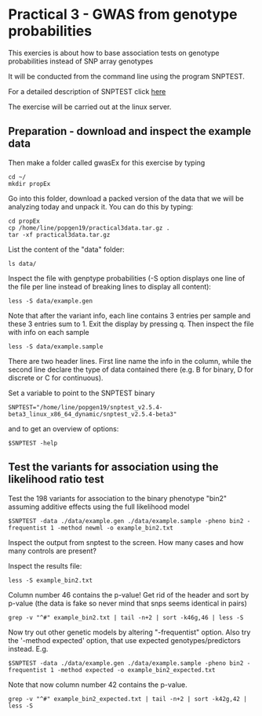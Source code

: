 # Practical 3 - GWAS from genotype probabilities

This exercies is about how to base association tests on genotype probabilities instead of SNP array genotypes

It will be conducted from the command line using the program SNPTEST. 

For a detailed description of SNPTEST click [here](https://mathgen.stats.ox.ac.uk/genetics_software/snptest/snptest.html) 

The exercise will be carried out at the linux server.

## Preparation - download and inspect the example data

Then make a folder called gwasEx for this exercise by typing
```
cd ~/
mkdir propEx
```
Go into this folder, download a packed version of the data that we will be analyzing today and unpack it. You can do this by typing:
```
cd propEx
cp /home/line/popgen19/practical3data.tar.gz .
tar -xf practical3data.tar.gz
```
List the content of the "data" folder:
```
ls data/
```
Inspect the file with genptype probabilities (-S option displays one line of the file per line instead of breaking lines to display all content):
```
less -S data/example.gen
```
Note that after the variant info, each line contains 3 entries per sample and these 3 entries sum to 1. Exit the display by pressing q. Then inspect the file with info on each sample
```
less -S data/example.sample
```
There are two header lines. First line name the info in the column, while the second line declare the type of data contained there (e.g. B for binary, D for discrete or C for continuous).

Set a variable to point to the SNPTEST binary
```
SNPTEST="/home/line/popgen19/snptest_v2.5.4-beta3_linux_x86_64_dynamic/snptest_v2.5.4-beta3"
```
and to get an overview of options:
```
$SNPTEST -help
```


## Test the variants for association using the likelihood ratio test

Test the 198 variants for association to the binary phenotype "bin2" assuming additive effects using the full likelihood model
```
$SNPTEST -data ./data/example.gen ./data/example.sample -pheno bin2 -frequentist 1 -method newml -o example_bin2.txt  
```
Inspect the output from snptest to the screen. How many cases and how many controls are present? 

Inspect the results file:
```
less -S example_bin2.txt
```
Column number 46 contains the p-value! Get rid of the header and sort by p-value (the data is fake so never mind that snps seems identical in pairs)
```
grep -v "^#" example_bin2.txt | tail -n+2 | sort -k46g,46 | less -S
```

Now try out other genetic models by altering "-frequentist" option. Also try the '-method expected' option, that use expected genotypes/predictors instead. E.g.
```
$SNPTEST -data ./data/example.gen ./data/example.sample -pheno bin2 -frequentist 1 -method expected -o example_bin2_expected.txt  
```
Note that now column number 42 contains the p-value.
```
grep -v "^#" example_bin2_expected.txt | tail -n+2 | sort -k42g,42 | less -S
```

